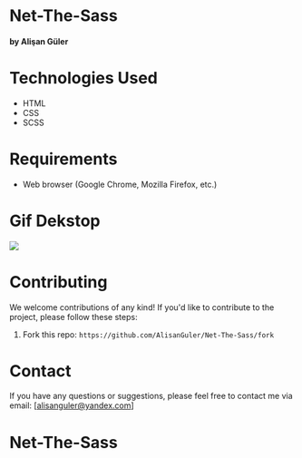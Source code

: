 # Net-The-Sass #

#### by Alişan Güler


# Technologies Used

- HTML
- CSS
- SCSS
  
# Requirements

- Web browser (Google Chrome, Mozilla Firefox, etc.)


# Gif Dekstop

<img src="/rec.gif" max-width="100%" height="auto" >


# Contributing

We welcome contributions of any kind! If you'd like to contribute to the project, please follow these steps:

1. Fork this repo: `https://github.com/AlisanGuler/Net-The-Sass/fork`

# Contact

If you have any questions or suggestions, please feel free to contact me via email: [alisanguler@yandex.com]
# Net-The-Sass #
